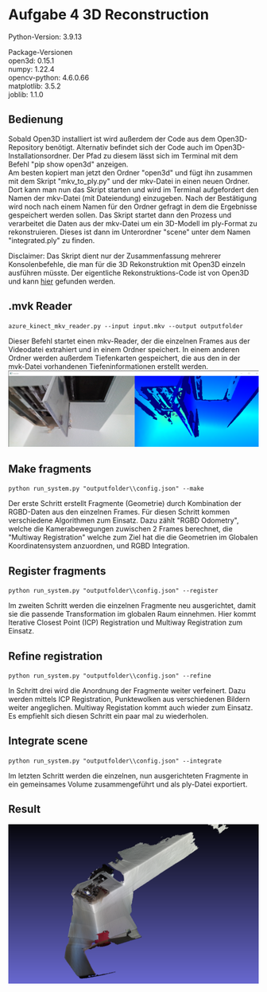 # Aufgabe 4 3D Reconstruction  

Python-Version: 3.9.13  
  
Package-Versionen  
open3d: 0.15.1   
numpy: 1.22.4  
opencv-python: 4.6.0.66  
matplotlib: 3.5.2  
joblib: 1.1.0

## Bedienung
Sobald Open3D installiert ist wird außerdem der Code aus dem Open3D-Repository benötigt. Alternativ befindet sich der Code auch im Open3D-Installationsordner.
Der Pfad zu diesem lässt sich im Terminal mit dem Befehl "pip show open3d" anzeigen.  
Am besten kopiert man jetzt den Ordner "open3d" und fügt ihn zusammen mit dem Skript "mkv_to_ply.py" und der mkv-Datei in einen neuen Ordner.
Dort kann man nun das Skript starten und wird im Terminal aufgefordert den Namen der mkv-Datei (mit Dateiendung) einzugeben. Nach der Bestätigung wird noch nach einem Namen für den Ordner gefragt in dem die Ergebnisse gespeichert werden sollen. Das Skript startet dann den Prozess und verarbeitet die Daten aus der mkv-Datei um ein 3D-Modell im ply-Format zu rekonstruieren. Dieses ist dann im Unterordner "scene" unter dem Namen "integrated.ply" zu finden.
  
Disclaimer: Das Skript dient nur der Zusammenfassung mehrerer Konsolenbefehle, die man für die 3D Rekonstruktion mit Open3D einzeln ausführen müsste.
Der eigentliche Rekonstruktions-Code ist von Open3D und kann [hier](https://github.com/isl-org/Open3D) gefunden werden.

## .mvk Reader
`azure_kinect_mkv_reader.py --input input.mkv --output outputfolder`
  
Dieser Befehl startet einen mkv-Reader, der die einzelnen Frames aus der Videodatei extrahiert und in einem Ordner speichert. In einem anderen Ordner werden außerdem Tiefenkarten gespeichert, die aus den in der mvk-Datei vorhandenen Tiefeninformationen erstellt werden.
![mkv_reader](https://github.com/keckluis/BildCompAufgaben/blob/main/Aufgabe4/readme_images/mkv_reader.png)

## Make fragments
`python run_system.py "outputfolder\\config.json" --make`
  
Der erste Schritt erstellt Fragmente (Geometrie) durch Kombination der RGBD-Daten aus den einzelnen Frames. Für diesen Schritt kommen verschiedene Algorithmen zum Einsatz. Dazu zählt "RGBD Odometry", welche die Kamerabewegungen zuwischen 2 Frames berechnet, die "Multiway Registration" welche zum Ziel hat die die Geometrien im Globalen Koordinatensystem anzuordnen, und RGBD Integration.
  
## Register fragments
`python run_system.py "outputfolder\\config.json" --register`
  
Im zweiten Schritt werden die einzelnen Fragmente neu ausgerichtet, damit sie die passende Transformation im globalen Raum einnehmen. Hier kommt Iterative Closest Point (ICP) Registration und Multiway Registration zum Einsatz.
  
## Refine registration
`python run_system.py "outputfolder\\config.json" --refine`
  
In Schritt drei wird die Anordnung der Fragmente weiter verfeinert. Dazu werden mittels ICP Registration, Punktewolken aus verschiedenen Bildern weiter angeglichen. Multiway Registation kommt auch wieder zum Einsatz. Es empfiehlt sich diesen Schritt ein paar mal zu wiederholen.
  
## Integrate scene
`python run_system.py "outputfolder\\config.json" --integrate`
  
Im letzten Schritt werden die einzelnen, nun ausgerichteten Fragmente in ein gemeinsames Volume zusammengeführt und als ply-Datei exportiert.
  
## Result
![result](https://github.com/keckluis/BildCompAufgaben/blob/main/Aufgabe4/readme_images/result.png)
